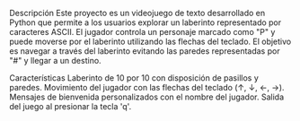 Descripción
Este proyecto es un videojuego de texto desarrollado en Python que permite a los usuarios explorar un laberinto representado por caracteres ASCII. El jugador controla un personaje marcado como "P" y puede moverse por el laberinto utilizando las flechas del teclado. El objetivo es navegar a través del laberinto evitando las paredes representadas por "#" y llegar a un destino.

Características
Laberinto de 10 por 10 con disposición de pasillos y paredes.
Movimiento del jugador con las flechas del teclado (↑, ↓, ←, →).
Mensajes de bienvenida personalizados con el nombre del jugador.
Salida del juego al presionar la tecla 'q'.
